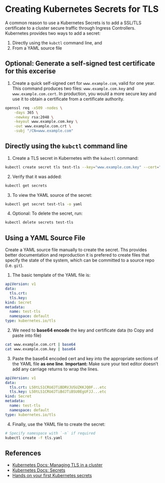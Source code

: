 # Creating Kubernetes Secrets for TLS

A common reason to use a Kubernetes Secrets is to add a SSL/TLS certificate to a cluster secure traffic through Ingress Controllers. Kubernetes provides two ways to add a secret: 
 1. Directly using the `kubctl` command line, and 
 2. From a YAML source file
 
## Optional: Generate a self-signed test certificate for this excerise

1. Create a quick self-signed cert for `www.example.com`, valid for one year. This command produces two files: `www.example.com.key` and `www.example.com.cert`. In production, you would a more secure key and use it to obtain a certificate from a certificate authority.

```bash
openssl req -x509 -nodes \
    -days 365 \
    -newkey rsa:2048 \
    -keyout www.example.com.key \
    -out www.example.com.crt \
    -subj "/CN=www.example.com"
```


## Directly using the `kubctl` command line

1. Create a TLS secret in Kubernetes with the `kubectl` command:

```bash
kubectl create secret tls test-tls --key="www.example.com.key" --cert="www.example.com.crt"
```

2. Verify that it was added:

```bash
kubectl get secrets
```

3. To view the YAML source of the secret:

```bash
kubectl get secret test-tls -o yaml
```

4. Optional: To delete the secret, run:

```bash
kubectl delete secrets test-tls
```

## Using a YAML Source File

Create a YAML source file manually to create the secret. Ths provides better documentation and reproduction it is prefered to create files that specify the state of the system, which can be committed to a source repo (i.e. `git`).

1. The basic template of the YAML file is:

```yaml
apiVersion: v1
data:
  tls.crt:
  tls.key:
kind: Secret
metadata:
  name: test-tls
  namespace: default
type: kubernetes.io/tls
```

2. We need to **base64 encode** the key and certificate data (to Copy and paste into file)

```bash
cat www.example.com.crt | base64
cat www.example.com.key | base64
```

3. Paste the base64 encoded cert and key into the appropriate sections of the YAML file **as one line**. **Important:** Make sure your text editor doesn’t add any carriage returns to wrap the lines.

```yaml
apiVersion: v1
data:
  tls.crt: LS0tLS1CRUdJTiBDRVJUSUZKKJQ0F...etc
  tls.key: LS0tLS1CRUdJTiBdJTiBSU0EgUFJJ...etc
kind: Secret
metadata:
  name: test-tls
  namespace: default
type: kubernetes.io/tls
```

4. Finally, use the YAML file to create the secret:

```bash
# Specify namespace with `-n` if required 
kubectl create -f tls.yaml
```

## References
 * [Kubernetes Docs: Managing TLS in a cluster](https://kubernetes.io/docs/tasks/tls/managing-tls-in-a-cluster/)
 * [Kubernetes Docs: Secrets](https://kubernetes.io/docs/concepts/configuration/secret/)
 * [Hands on your first Kubernetes secrets](https://www.padok.fr/en/blog/kubernetes-secrets)
